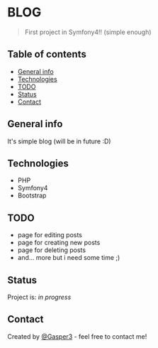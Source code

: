 # BLOG
> First project in Symfony4!! (simple enough)

## Table of contents
* [General info](#general-info)
* [Technologies](#technologies)
* [TODO](#todo)
* [Status](#status)
* [Contact](#contact)

## General info
It's simple blog (will be in future :D)

## Technologies
* PHP
* Symfony4
* Bootstrap

## TODO
* page for editing posts
* page for creating new posts
* page for deleting posts
* and... more but i need some time ;)

## Status
Project is: _in progress_

## Contact
Created by [@Gasper3](https://github.com/Gasper3) - feel free to contact me!
